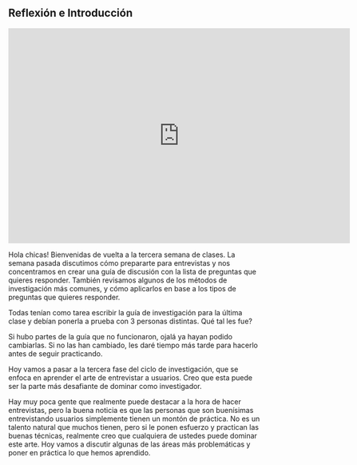 
## Reflexión e Introducción

<iframe src="https://docs.google.com/presentation/d/e/2PACX-1vROtGKQfrPCInBku9phHTYneGD2DvnIdFJf9BIcPKayyUQ6Cfmld_2FGqaWLMN0JgDVYOzJuBnoFADu/embed?start=false&loop=false&delayms=60000" frameborder="0" width="684" height="430" allowfullscreen="true" mozallowfullscreen="true" webkitallowfullscreen="true"></iframe>

Hola chicas! Bienvenidas de vuelta a la tercera semana de clases. La semana pasada discutimos cómo prepararte para entrevistas y nos concentramos en crear una guía de discusión con la lista de preguntas que quieres responder. También revisamos algunos de los métodos de investigación más comunes, y cómo aplicarlos en base a los tipos de preguntas que quieres responder.

Todas tenían como tarea escribir la guía de investigación para la última clase y debían ponerla a prueba con 3 personas distintas. Qué tal les fue?

Si hubo partes de la guía que no funcionaron, ojalá ya hayan podido cambiarlas. Si no las han cambiado, les daré tiempo más tarde para hacerlo antes de seguir practicando.

Hoy vamos a pasar a la tercera fase del ciclo de investigación, que se enfoca en aprender el arte de entrevistar a usuarios. Creo que esta puede ser la parte más desafiante de dominar como investigador.

Hay muy poca gente que realmente puede destacar a la hora de hacer entrevistas, pero la buena noticia es que las personas que son buenísimas entrevistando usuarios simplemente tienen un montón de práctica. No es un talento natural que muchos tienen, pero si le ponen esfuerzo y practican las buenas técnicas, realmente creo que cualquiera de ustedes puede dominar este arte. Hoy vamos a discutir algunas de las áreas más problemáticas y poner en práctica lo que hemos aprendido.
